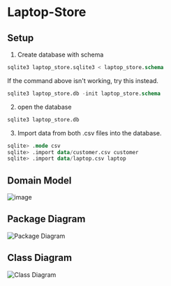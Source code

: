 # Laptop-Store
## Setup
1. Create database with schema
```sql
sqlite3 laptop_store.sqlite3 < laptop_store.schema
```
If the command above isn't working, try this instead.
```sql
sqlite3 laptop_store.db -init laptop_store.schema
```
2. open the database
```sql
sqlite3 laptop_store.db
```
3. Import data from both .csv files into the database.
```sql
sqlite> .mode csv
sqlite> .import data/customer.csv customer
sqlite> .import data/laptop.csv laptop
```
## Domain Model
![image](https://user-images.githubusercontent.com/72879083/165693162-2b981e67-b84f-4965-8709-845a2bb35684.png)  
## Package Diagram  
![Package Diagram](https://user-images.githubusercontent.com/72879083/165730399-6534457a-50b3-4a32-b4a6-d7ddd4524ae3.jpg)  
## Class Diagram
![Class Diagram](https://user-images.githubusercontent.com/72879083/165750793-f32de0c4-d0f7-4b06-b293-ab4e08833783.jpg)  
